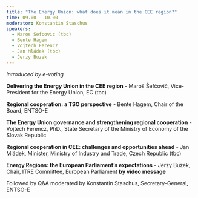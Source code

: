 ```yaml
---
title: "The Energy Union: what does it mean in the CEE region?"
time: 09.00 - 10.00
moderator: Konstantin Staschus
speakers:
  - Maros Sefcovic (tbc)
  - Bente Hagem
  - Vojtech Ferencz
  - Jan Mládek (tbc)
  - Jerzy Buzek
---
```


_Introduced by e-voting_

__Delivering the Energy Union in the CEE region__ - Maroš Šefčovič, Vice-President for the Energy Union, EC (tbc)

__Regional cooperation: a TSO perspective__ - Bente Hagem, Chair of the Board, ENTSO-E 

__The Energy Union governance and strengthening regional cooperation__ - Vojtech Ferencz, PhD., State Secretary of the Ministry of Economy of the Slovak Republic

__Regional cooperation in CEE: challenges and opportunities ahead__ - Jan Mládek, Minister, Ministry of Industry and Trade, Czech Republic (tbc)

__Energy Regions: the European Parliament’s expectations__ - Jerzy Buzek, Chair, ITRE Committee, European Parliament __by video message__


Followed by Q&A moderated by Konstantin Staschus, Secretary-General, ENTSO-E